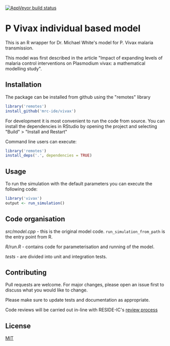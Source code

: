 <!-- badges: start -->
[![AppVeyor build
status](https://ci.appveyor.com/api/projects/status/github/mrc-ide/vivax?branch=master&svg=true)](https://ci.appveyor.com/project/mrc-ide/vivax)
<!-- badges: end -->

# P Vivax individual based model

This is an R wrapper for Dr. Michael White's model for P. Vivax malaria
transmission.

This model was first described in the article "Impact of expanding levels of
malaria control interventions on Plasmodium vivax: a mathematical modelling study".

## Installation

The package can be installed from github using the "remotes" library

```R
library('remotes')
install_github('mrc-ide/vivax')
```

For development it is most convenient to run the code from source. You can
install the dependencies in RStudio by opening the project and selecting "Build" > "Install and Restart"

Command line users can execute:

```R
library('remotes')
install_deps('.', dependencies = TRUE)
```

## Usage

To run the simulation with the default parameters you
can execute the following code:

```R
library('vivax')
output <- run_simulation()
```
## Code organisation

*src/model.cpp* - this is the original model code. `run_simulation_from_path` is the
entry point from R.

*R/run.R* - contains code for parameterisation and running of the model.

*tests* - are divided into unit and integration tests.

## Contributing

Pull requests are welcome. For major changes, please open an issue first to
discuss what you would like to change.

Please make sure to update tests and documentation as appropriate.

Code reviews will be carried out in-line with RESIDE-IC's [review
process](https://reside-ic.github.io/articles/pull-requests/)

## License
[MIT](https://choosealicense.com/licenses/mit/)
